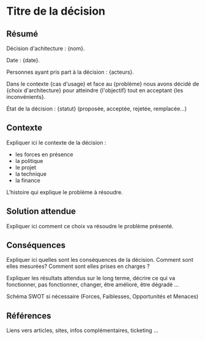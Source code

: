 # Titre de la décision

## Résumé

Décision d'achitecture : {nom}.

Date : {date}.

Personnes ayant pris part à la décision : {acteurs}.

Dans le contexte {cas d'usage} et face au {problème} nous avons décidé de {choix d'architecture} pour atteindre {l'objectif} tout en acceptant {les inconvénients}.

État de la décision : {statut} (proposée, acceptée, rejetée, remplacée...)

## Contexte

Expliquer ici le contexte de la décision :

- les forces en présence
- la politique
- le projet
- la technique
- la finance

L'histoire qui explique le problème à résoudre.

## Solution attendue

Expliquer ici comment ce choix va résoudre le problème présenté.

## Conséquences

Expliquer ici quelles sont les conséquences de la décision.
Comment sont elles mesurées? 
Comment sont elles prises en charges ?

Expliquer les résultats attendus sur le long terme, décrire ce qui va fonctionner, pas fonctionner, changer, être amélioré, être dégradé ...

Schéma SWOT si nécessaire (Forces, Faiblesses, Opportunités et Menaces)

## Références

Liens vers articles, sites, infos complémentaires, ticketing ...
